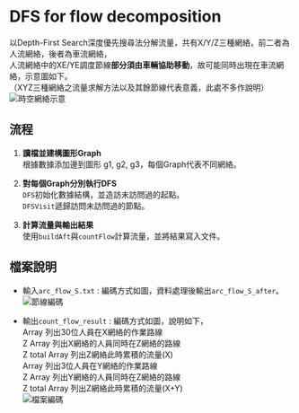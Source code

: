 # DFS for flow decomposition

以Depth-First Search深度優先搜尋法分解流量，共有X/Y/Z三種網絡，前二者為人流網絡，後者為車流網絡，<br>人流網絡中的XE/YE調度節線**部分須由車輛協助移動**，故可能同時出現在車流網絡，示意圖如下。<br>（XYZ三種網絡之流量求解方法以及其餘節線代表意義，此處不多作說明）<br>
![時空網絡示意](https://github.com/woodwood0/DFS-for-flow-decomposition/assets/171545924/ce204b97-ca45-4458-b8e3-b5bb75856a47)
<br>

## 流程
1. **讀檔並建構圖形Graph**<br>
   根據數據添加邊到圖形 g1, g2, g3，每個Graph代表不同網絡。<br>

2. **對每個Graph分別執行DFS**<br>
   `DFS`初始化數據結構，並造訪未訪問過的起點。<br>
   `DFSVisit`遞歸訪問未訪問過的節點。<br>

3. **計算流量與輸出結果**<br>
    使用`buildAft`與`countFlow`計算流量，並將結果寫入文件。<br>

## 檔案說明
- 輸入`arc_flow_S.txt` : 編碼方式如圖，資料處理後輸出`arc_flow_S_after`。<br>
![節線編碼](https://github.com/woodwood0/DFS-for-flow-decomposition/assets/171545924/5f1d5ff1-3e13-4ea5-bf85-d6bc88a89d54)


- 輸出`count_flow_result` : 編碼方式如圖，說明如下，<br>
Array 列出30位人員在X網絡的作業路線<br>
Z Array 列出X網絡的人員同時在Z網絡的路線<br>
Z total Array 列出Z網絡此時累積的流量(X)<br>
Array 列出3位人員在Y網絡的作業路線<br>
Z Array 列出Y網絡的人員同時在Z網絡的路線<br>
Z total Array 列出Z網絡此時累積的流量(X+Y)<br>
![檔案編碼](https://github.com/woodwood0/DFS-for-flow-decomposition/assets/171545924/11fd878a-b798-4cb8-a0a2-df7d1431cd30)



